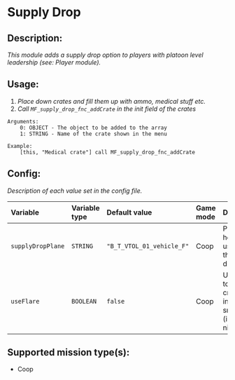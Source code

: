 # Supply Drop
## Description:
_This module adds a supply drop option to players with platoon level leadership (see: Player module)._

## Usage:
1. _Place down crates and fill them up with ammo, medical stuff etc._
2. _Call `MF_supply_drop_fnc_addCrate` in the init field of the crates_

```
Arguments:
    0: OBJECT - The object to be added to the array
    1: STRING - Name of the crate shown in the menu

Example:
    [this, "Medical crate"] call MF_supply_drop_fnc_addCrate
```

## Config:
_Description of each value set in the config file._

| Variable          | Variable type | Default value             | Game mode | Description                                                            |
|:----------------- |:------------- |:--------------------------|:--------- |:---------------------------------------------------------------------- |
| `supplyDropPlane` | `STRING`      | `"B_T_VTOL_01_vehicle_F"` | Coop      | Plane or helicopter used for the supply drop                           |
| `useFlare`        | `BOOLEAN`     | `false`                   | Coop      | Use flares to mark the crate instead of smokes (i.e. during night ops) |

## Supported mission type(s):
 - Coop
